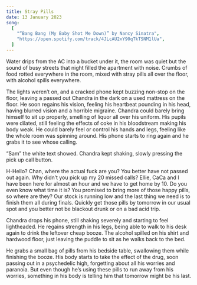 ```yaml
---
title: Stray Pills
date: 13 January 2023
song:
  [
    "“Bang Bang (My Baby Shot Me Down)” by Nancy Sinatra",
    "https://open.spotify.com/track/4JLcAU2xY90qTkTSNM1lUa",
  ]
---
```


Water drips from the AC into a bucket under it, the room was quiet but the sound of busy streets that night filled the apartment with noise. Crumbs of food rotted everywhere in the room, mixed with stray pills all over the floor, with alcohol spills everywhere.

The lights weren’t on, and a cracked phone kept buzzing non-stop on the floor, leaving a passed out Chandra in the dark on a used mattress on the floor. He soon regains his vision, feeling his heartbeat pounding in his head, having blurred vision and a horrible migraine. Chandra could barely bring himself to sit up properly, smelling of liquor all over his uniform. His pupils were dilated, still feeling the effects of coke in his bloodstream making his body weak. He could barely feel or control his hands and legs, feeling like the whole room was spinning around. His phone starts to ring again and he grabs it to see whose calling.

“Sam” the white text showed. Chandra kept shaking, slowly pressing the pick up call button.

<call-container icon="mobile-screen-button" platform="iPhone (Cellular)" contact="Sam" duration="02:27" img="./assets/content/oneshots/stray-pills/sam.png" transcribe-start="09:47 pm" transcribe-end="09:49 pm">
<message contact="Chandra" alignment="right" img="./assets/content/oneshots/stray-pills/chandra.png">H-Hello?</message>
<message contact="Sam" alignment="left" img="./assets/content/oneshots/stray-pills/sam.png">Chan, where the actual fuck are you?</message>
<message>You better have not passed out again.</message>
<message>Why didn’t you pick up my 20 missed calls?</message>
<message>Ellie, CaCa and I have been here for almost an hour and we have to get home by 10.</message>
<message>Do you even know what time it is?</message>
<message>You promised to bring more of those happy pills, so where are they?</message>
<message>Our stock is running low and the last thing we need is to finish them all during finals.</message>
<message>Quickly get those pills by tomorrow in our usual spot and you better not be blackout drunk or on a bad acid trip.</message>
</call-container>

Chandra drops his phone, still shaking severely and starting to feel lightheaded. He regains strength in his legs, being able to walk to his desk again to drink the leftover cheap booze. The alcohol spilled on his shirt and hardwood floor, just leaving the puddle to sit as he walks back to the bed.

He grabs a small bag of pills from his bedside table, swallowing them while finishing the booze. His body starts to take the effect of the drug, soon passing out in a psychedelic high, forgetting about all his worries and paranoia. But even though he’s using these pills to run away from his worries, something in his body is telling him that tomorrow might be his last.
